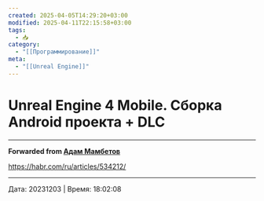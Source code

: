 ```yaml
---
created: 2025-04-05T14:29:20+03:00
modified: 2025-04-11T22:15:58+03:00
tags:
  - 📥
category:
  - "[[Программирование]]"
meta:
  - "[[Unreal Engine]]"
---
```


# Unreal Engine 4 Mobile. Сборка Android проекта + DLC


***

**Forwarded from [Адам Мамбетов](https://t.me/Adammambetov)**

https://habr.com/ru/articles/534212/

---

Дата: 20231203 | Время: 18:02:08
